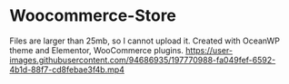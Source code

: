 # Woocommerce-Store
Files are larger than 25mb, so I cannot upload it.
Created with OceanWP theme and Elementor, WooCommerce plugins.
https://user-images.githubusercontent.com/94686935/197770988-fa049fef-6592-4b1d-88f7-cd8febae3f4b.mp4

